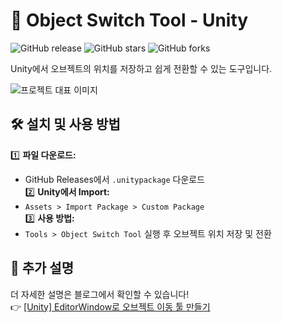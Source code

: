 # 🎯 Object Switch Tool - Unity
![GitHub release](https://img.shields.io/github/v/release/ArgonautJH/ObjectSwitchTool_Unity)
![GitHub stars](https://img.shields.io/github/stars/ArgonautJH/ObjectSwitchTool_Unity)
![GitHub forks](https://img.shields.io/github/forks/ArgonautJH/ObjectSwitchTool_Unity)

Unity에서 오브젝트의 위치를 저장하고 쉽게 전환할 수 있는 도구입니다.

![프로젝트 대표 이미지](https://github.com/user-attachments/assets/65522885-8cbd-4bfa-a2f2-c0313f73bcc6)


## 🛠 설치 및 사용 방법

1️⃣ **파일 다운로드:**  
   - GitHub Releases에서 `.unitypackage` 다운로드  
2️⃣ **Unity에서 Import:**  
   - `Assets > Import Package > Custom Package`  
3️⃣ **사용 방법:**  
   - `Tools > Object Switch Tool` 실행 후 오브젝트 위치 저장 및 전환

## 📝 추가 설명
더 자세한 설명은 블로그에서 확인할 수 있습니다!  
👉 [[Unity] EditorWindow로 오브젝트 이동 툴 만들기](https://velog.io/@argonaut/Unity-EditorWindow%EB%A1%9C-%EC%98%A4%EB%B8%8C%EC%A0%9D%ED%8A%B8-%EC%9D%B4%EB%8F%99-%ED%88%B4-%EB%A7%8C%EB%93%A4%EA%B8%B0)
